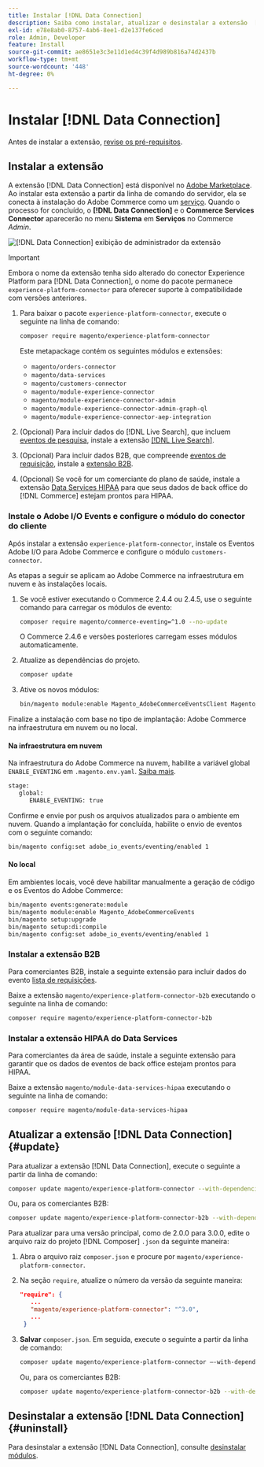 ```yaml
---
title: Instalar [!DNL Data Connection]
description: Saiba como instalar, atualizar e desinstalar a extensão  [!DNL Data Connection]  do Adobe Commerce.
exl-id: e78e8ab0-8757-4ab6-8ee1-d2e137fe6ced
role: Admin, Developer
feature: Install
source-git-commit: ae8651e3c3e11d1ed4c39f4d989b816a74d2437b
workflow-type: tm+mt
source-wordcount: '448'
ht-degree: 0%

---
```


# Instalar [!DNL Data Connection]

Antes de instalar a extensão, [revise os pré-requisitos](overview.md#prereqs).

## Instalar a extensão

A extensão [!DNL Data Connection] está disponível no [Adobe Marketplace](https://commercemarketplace.adobe.com/magento-experience-platform-connector.html). Ao instalar esta extensão a partir da linha de comando do servidor, ela se conecta à instalação do Adobe Commerce como um [serviço](../landing/saas.md). Quando o processo for concluído, o **[!DNL Data Connection]** e o **Commerce Services Connector** aparecerão no menu **Sistema** em **Serviços** no Commerce _Admin_.

![[!DNL Data Connection] exibição de administrador da extensão](assets/epc-adminui.png)

>[!IMPORTANT]
>
>Embora o nome da extensão tenha sido alterado do conector Experience Platform para [!DNL Data Connection], o nome do pacote permanece `experience-platform-connector` para oferecer suporte à compatibilidade com versões anteriores.

1. Para baixar o pacote `experience-platform-connector`, execute o seguinte na linha de comando:

   ```bash
   composer require magento/experience-platform-connector
   ```

   Este metapackage contém os seguintes módulos e extensões:

   - `magento/orders-connector`
   - `magento/data-services`
   - `magento/customers-connector`
   - `magento/module-experience-connector`
   - `magento/module-experience-connector-admin`
   - `magento/module-experience-connector-admin-graph-ql`
   - `magento/module-experience-connector-aep-integration`

1. (Opcional) Para incluir dados do [!DNL Live Search], que incluem [eventos de pesquisa](events.md#search-events), instale a extensão [[!DNL Live Search]](../live-search/install.md).

1. (Opcional) Para incluir dados B2B, que compreende [eventos de requisição](events.md#b2b-events), instale a [extensão B2B](#install-the-b2b-extension).

1. (Opcional) Se você for um comerciante do plano de saúde, instale a extensão [Data Services HIPAA](#install-the-data-services-hipaa-extension) para que seus dados de back office do [!DNL Commerce] estejam prontos para HIPAA.

### Instale o Adobe I/O Events e configure o módulo do conector do cliente

Após instalar a extensão `experience-platform-connector`, instale os Eventos Adobe I/O para Adobe Commerce e configure o módulo `customers-connector`.

As etapas a seguir se aplicam ao Adobe Commerce na infraestrutura em nuvem e às instalações locais.

1. Se você estiver executando o Commerce 2.4.4 ou 2.4.5, use o seguinte comando para carregar os módulos de evento:

   ```bash
   composer require magento/commerce-eventing=^1.0 --no-update
   ```

   O Commerce 2.4.6 e versões posteriores carregam esses módulos automaticamente.

1. Atualize as dependências do projeto.

   ```bash
   composer update
   ```

1. Ative os novos módulos:

   ```bash
   bin/magento module:enable Magento_AdobeCommerceEventsClient Magento_AdobeCommerceEventsGenerator Magento_AdobeIoEventsClient Magento_AdobeCommerceOutOfProcessExtensibility
   ```

Finalize a instalação com base no tipo de implantação: Adobe Commerce na infraestrutura em nuvem ou no local.

#### Na infraestrutura em nuvem

Na infraestrutura do Adobe Commerce na nuvem, habilite a variável global `ENABLE_EVENTING` em `.magento.env.yaml`. [Saiba mais](https://experienceleague.adobe.com/docs/commerce-cloud-service/user-guide/configure/env/stage/variables-global.html#enable_eventing).

```bash
stage:
   global:
      ENABLE_EVENTING: true
```

Confirme e envie por push os arquivos atualizados para o ambiente em nuvem. Quando a implantação for concluída, habilite o envio de eventos com o seguinte comando:

```bash
bin/magento config:set adobe_io_events/eventing/enabled 1
```

#### No local

Em ambientes locais, você deve habilitar manualmente a geração de código e os Eventos do Adobe Commerce:

```bash
bin/magento events:generate:module
bin/magento module:enable Magento_AdobeCommerceEvents
bin/magento setup:upgrade
bin/magento setup:di:compile
bin/magento config:set adobe_io_events/eventing/enabled 1
```

### Instalar a extensão B2B

Para comerciantes B2B, instale a seguinte extensão para incluir dados do evento [lista de requisições](events.md#b2b-events).

Baixe a extensão `magento/experience-platform-connector-b2b` executando o seguinte na linha de comando:

```bash
composer require magento/experience-platform-connector-b2b
```

### Instalar a extensão HIPAA do Data Services

Para comerciantes da área de saúde, instale a seguinte extensão para garantir que os dados de eventos de back office estejam prontos para HIPAA.

Baixe a extensão `magento/module-data-services-hipaa` executando o seguinte na linha de comando:

```bash
composer require magento/module-data-services-hipaa
```

## Atualizar a extensão [!DNL Data Connection] {#update}

Para atualizar a extensão [!DNL Data Connection], execute o seguinte a partir da linha de comando:

```bash
composer update magento/experience-platform-connector --with-dependencies
```

Ou, para os comerciantes B2B:

```bash
composer update magento/experience-platform-connector-b2b --with-dependencies
```

Para atualizar para uma versão principal, como de 2.0.0 para 3.0.0, edite o arquivo raiz do projeto [!DNL Composer] `.json` da seguinte maneira:

1. Abra o arquivo raiz `composer.json` e procure por `magento/experience-platform-connector`.

1. Na seção `require`, atualize o número da versão da seguinte maneira:

   ```json
   "require": {
      ...
      "magento/experience-platform-connector": "^3.0",
      ...
    }
   ```

1. **Salvar** `composer.json`. Em seguida, execute o seguinte a partir da linha de comando:

   ```bash
   composer update magento/experience-platform-connector –-with-dependencies
   ```

   Ou, para os comerciantes B2B:

   ```bash
   composer update magento/experience-platform-connector-b2b --with-dependencies
   ```

## Desinstalar a extensão [!DNL Data Connection] {#uninstall}

Para desinstalar a extensão [!DNL Data Connection], consulte [desinstalar módulos](https://experienceleague.adobe.com/docs/commerce-operations/installation-guide/tutorials/uninstall-modules.html).
